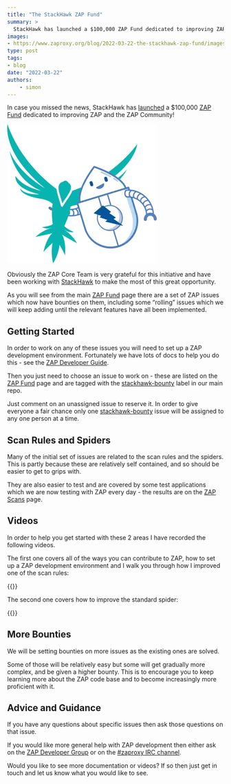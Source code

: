 ```yaml
---
title: "The StackHawk ZAP Fund"
summary: >
  StackHawk has launched a $100,000 ZAP Fund dedicated to improving ZAP and the ZAP Community.
images:
- https://www.zaproxy.org/blog/2022-03-22-the-stackhawk-zap-fund/images/hawk_bot.png
type: post
tags:
- blog
date: "2022-03-22"
authors: 
    - simon
---
```


In case you missed the news, StackHawk has [launched](https://www.stackhawk.com/blog/the-zap-fund/) a $100,000 
[ZAP Fund](https://www.stackhawk.com/zap-fund/) dedicated to improving ZAP and the ZAP Community!

![StackHawk and ZAPBot](images/hawk_bot.png)

Obviously the ZAP Core Team is very grateful for this initiative and have been working with [StackHawk](https://www.stackhawk.com) to make the most of this great opportunity.

As you will see from the main [ZAP Fund](https://www.stackhawk.com/zap-fund/) page there are a set of ZAP issues which now have bounties on them, including some “rolling” issues which we will keep adding until the relevant features have all been implemented.

## Getting Started

In order to work on any of these issues you will need to set up a ZAP development environment.
Fortunately we have lots of docs to help you do this - see the [ZAP Developer Guide](/docs/developer/).

Then you just need to choose an issue to work on - these are listed on the [ZAP Fund](https://www.stackhawk.com/zap-fund/) page and are tagged with the [stackhawk-bounty](https://github.com/zaproxy/zaproxy/issues?q=is%3Aissue+is%3Aopen+label%3Astackhawk-bounty) label in our main repo.

Just comment on an unassigned issue to reserve it. In order to give everyone a fair chance only one [stackhawk-bounty](https://github.com/zaproxy/zaproxy/issues?q=is%3Aissue+is%3Aopen+label%3Astackhawk-bounty) issue will be assigned to any one person at a time.

## Scan Rules and Spiders

Many of the initial set of issues are related to the scan rules and the spiders. This is partly because these are relatively self contained, and so should be easier to get to grips with.

They are also easier to test and are covered by some test applications which we are now testing with ZAP every day - the results are on the [ZAP Scans](/docs/scans/) page.

## Videos

In order to help you get started with these 2 areas I have recorded the following videos.

The first one covers all of the ways you can contribute to ZAP, how to set up a ZAP development environment and I walk you through how I improved one of the scan rules:

{{<youtube uuid="M2fWFvLZLwI">}}

The second one covers how to improve the standard spider:

{{<youtube uuid="CMyfZb0mTqQ">}}

## More Bounties

We will be setting bounties on more issues as the existing ones are solved.

Some of those will be relatively easy but some will get gradually more complex, and be given a higher bounty.
This is to encourage you to keep learning more about the ZAP code base and to become increasingly more proficient with it.

## Advice and Guidance

If you have any questions about specific issues then ask those questions on that issue.

If you would like more general help with ZAP development then either ask on the [ZAP Developer Group](https://groups.google.com/group/zaproxy-develop) or on the [#zaproxy IRC channel](https://web.libera.chat/#zaproxy).

Would you like to see more documentation or videos? If so then just get in touch and let us know what you would like to see.
